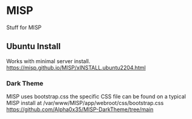 # MISP
Stuff for MISP

## Ubuntu Install
Works with minimal server install.
https://misp.github.io/MISP/xINSTALL.ubuntu2204.html

### Dark Theme
MISP uses bootstrap.css the specific CSS file can be found on a typical MISP install at /var/www/MISP/app/webroot/css/bootstrap.css
https://github.com/Alpha0x35/MISP-DarkTheme/tree/main
